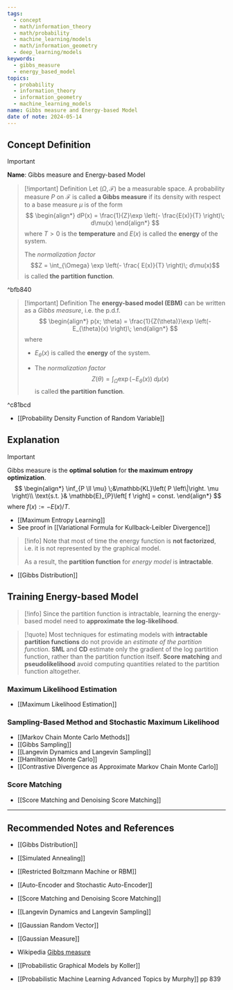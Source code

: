 ```yaml
---
tags:
  - concept
  - math/information_theory
  - math/probability
  - machine_learning/models
  - math/information_geometry
  - deep_learning/models
keywords:
  - gibbs_measure
  - energy_based_model
topics:
  - probability
  - information_theory
  - information_geometry
  - machine_learning_models
name: Gibbs measure and Energy-based Model
date of note: 2024-05-14
---
```


## Concept Definition

>[!important]
>**Name**: Gibbs measure and Energy-based Model

>[!important] Definition
>Let $(\Omega, \mathscr{F})$ be a measurable space. A probability measure $P$ on $\mathscr{F}$ is called **a Gibbs measure** if its density with respect to a base measure $\mu$ is of the form
>$$
>\begin{align*}
>dP(x) = \frac{1}{Z}\exp \left(- \frac{E(x)}{T}  \right)\; d\mu(x)
\end{align*}
>$$
>where $T >0$ is the **temperature** and $E(x)$ is called the **energy** of the system. 
>
>The *normalization factor* $$Z = \int_{\Omega} \exp \left(- \frac{ E(x)}{T}  \right)\; d\mu(x)$$ is called **the partition function**.

^bfb840

>[!important] Definition
>The **energy-based model (EBM)** can be written as a *Gibbs measure*, i.e. the p.d.f.
> $$
>\begin{align*}
>p(x; \theta) = \frac{1}{Z(\theta)}\exp \left(- E_{\theta}(x) \right)\; 
\end{align*}
>$$
>where
>- $E_{\theta}(x)$ is called the **energy** of the system. 
>
>- The *normalization factor* $$Z(\theta) = \int_{\Omega} \exp \left(- E_{\theta}(x) \right)\; d\mu(x)$$ is called **the partition function**.

^c81bcd


- [[Probability Density Function of Random Variable]]


## Explanation

>[!important]
>Gibbs measure is the **optimal solution** for **the maximum entropy optimization**.
>$$
>\begin{align*}
>\inf_{P \ll \mu} \;&\mathbb{KL}\left( P \left\|\right. \mu \right)\\
>\text{s.t. }& \mathbb{E}_{P}\left[ f \right] = const.
\end{align*}
>$$
>where $f(x) := - E(x) / T.$

- [[Maximum Entropy Learning]]
- See proof in [[Variational Formula for Kullback-Leibler Divergence]]

>[!info]
>Note that most of time the energy function is **not factorized**, i.e. it is not represented by the graphical model.  
>
>As a result, the **partition function** for *energy model* is **intractable**.

- [[Gibbs Distribution]]

## Training Energy-based Model

>[!info]
>Since the partition function is intractable, learning the energy-based model need to **approximate the log-likelihood**.

>[!quote]
>Most techniques for estimating models with **intractable partition functions** do not provide an *estimate of the partition function*. **SML** and **CD** estimate only the gradient of the log partition function, rather than the partition function itself. **Score matching** and **pseudolikelihood** avoid computing quantities related to the partition function altogether.

### Maximum Likelihood Estimation

- [[Maximum Likelihood Estimation]]

### Sampling-Based Method and Stochastic Maximum Likelihood

- [[Markov Chain Monte Carlo Methods]]
- [[Gibbs Sampling]]
- [[Langevin Dynamics and Langevin Sampling]]
- [[Hamiltonian Monte Carlo]]
- [[Contrastive Divergence as Approximate Markov Chain Monte Carlo]]

### Score Matching

- [[Score Matching and Denoising Score Matching]]



-----------
##  Recommended Notes and References

- [[Gibbs Distribution]]
- [[Simulated Annealing]]
- [[Restricted Boltzmann Machine or RBM]]
- [[Auto-Encoder and Stochastic Auto-Encoder]]
- [[Score Matching and Denoising Score Matching]]
- [[Langevin Dynamics and Langevin Sampling]]

- [[Gaussian Random Vector]]
- [[Gaussian Measure]]

- Wikipedia [Gibbs measure](https://en.wikipedia.org/wiki/Gibbs_measure)
- [[Probabilistic Graphical Models by Koller]]
- [[Probabilistic Machine Learning Advanced Topics by Murphy]] pp 839